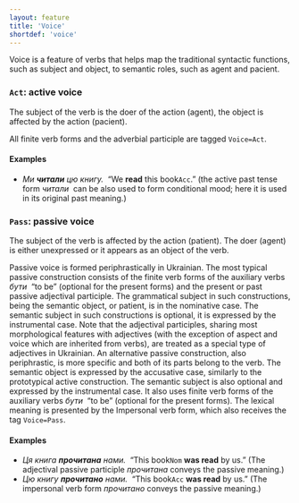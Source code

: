 ```yaml
---
layout: feature
title: 'Voice'
shortdef: 'voice'
---
```


Voice is a feature of verbs that helps map the traditional syntactic functions, such as subject and object, to semantic roles, such as agent and pacient.

### `Act`: active voice

The subject of the verb is the doer of the action (agent), the object is affected by the action (pacient).

All finite verb forms and the adverbial participle are tagged `Voice=Act`.

#### Examples

* _Ми <b>читали</b> цю книгу.&nbsp;_ “We <b>read</b> this book`Acc`.” (the active past tense form _читали&nbsp;_ can be also used to form conditional mood; here it is used in its original past meaning.)

### `Pass`: passive voice

The subject of the verb is affected by the action (patient). The doer (agent) is either unexpressed or it appears as an object of the verb. 

Passive voice is formed periphrastically in Ukrainian. The most typical passive construction consists of the finite verb forms of the auxiliary verbs _бути_&nbsp; “to be” (optional for the present forms) and the present or past passive adjectival participle. The grammatical subject in such constructions, being the semantic object, or patient, is in the nominative case. The semantic subject in such constructions is optional, it is expressed by the instrumental case. Note that the adjectival participles, sharing most morphological features with adjectives (with the exception of aspect and voice which are inherited from verbs), are treated as a special type of adjectives in Ukrainian. An alternative passive construction, also periphrastic, is more specific and both of its parts belong to the verb. The semantic object is expressed by the accusative case, similarly to the prototypical active construction. The semantic subject is also optional and expressed by the instrumental case. It also uses finite verb forms of the auxiliary verbs _бути_&nbsp; “to be” (optional for the present forms). The lexical meaning is presented by the Impersonal verb form, which also receives the tag `Voice=Pass`.

#### Examples

* _Ця книга <b>прочитана</b> нами.&nbsp;_ “This book`Nom` <b>was read</b> by us.” (The adjectival passive participle _прочитана_ conveys the passive meaning.)
* _Цю книгу <b>прочитано</b> нами.&nbsp;_ “This book`Acc` <b>was read</b> by us.” (The impersonal verb form _прочитано_ conveys the passive meaning.)

<!-- Interlanguage links updated Út zář 29 20:43:06 CEST 2020 -->
